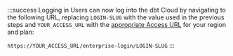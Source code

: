 :::success Logging in
Users can now log into the dbt Cloud by navigating to the following URL, replacing `LOGIN-SLUG` with the value used in the previous steps and `YOUR_ACCESS_URL` with the [appropriate Access URL](/docs/cloud/about-cloud/regions-ip-addresses) for your region and plan:

`https://YOUR_ACCESS_URL/enterprise-login/LOGIN-SLUG`
:::
